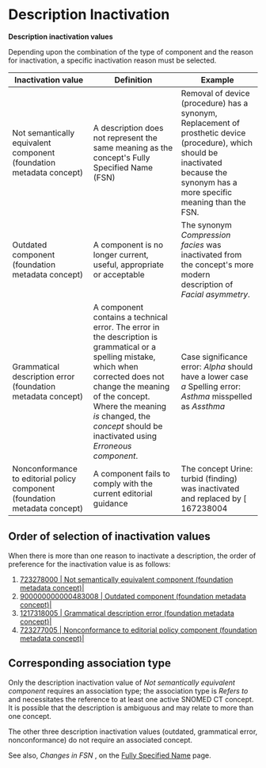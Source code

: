 # Description Inactivation

**Description inactivation values**

Depending upon the combination of the type of component and the reason for inactivation, a specific inactivation reason must be selected.

Inactivation value| Definition| Example  
---|---|---  
Not semantically equivalent component (foundation metadata concept)| A description does not represent the same meaning as the concept's Fully Specified Name (FSN)| Removal of device (procedure) has a synonym, Replacement of prosthetic device (procedure), which should be inactivated because the synonym has a more specific meaning than the FSN.  
Outdated component (foundation metadata concept)| A component is no longer current, useful, appropriate or acceptable| The synonym _Compression facies_ was inactivated from the concept's more modern description of _Facial asymmetry_.  
Grammatical description error (foundation metadata concept)| A component contains a technical error. The error in the description is grammatical or a spelling mistake, which when corrected does not change the meaning of the concept. Where the meaning _is_ changed, the _concept_ should be inactivated using _Erroneous component_.| Case significance error:  _Alpha_ should have a lower case _a_ Spelling error:  _Asthma_ misspelled as  _Assthma_  
Nonconformance to editorial policy component (foundation metadata concept)| A component fails to comply with the current editorial guidance| The concept Urine: turbid (finding) was inactivated and replaced by [ 167238004 | Turbid urine (finding)|](http://snomed.info/id/167238004 "167238004 | Turbid urine \(finding\) |")  
  
## Order of selection of inactivation values

When there is more than one reason to inactivate a description, the order of preference for the inactivation value is as follows:

  

  1. [ 723278000 | Not semantically equivalent component (foundation metadata concept)|](http://snomed.info/id/723278000 "723278000 | Not semantically equivalent component \(foundation metadata concept\) |")
  2. [ 900000000000483008 | Outdated component (foundation metadata concept)|](http://snomed.info/id/900000000000483008 "900000000000483008 | Outdated component \(foundation metadata concept\) |")
  3. [ 1217318005 | Grammatical description error (foundation metadata concept)|](http://snomed.info/id/1217318005 "1217318005 | Grammatical description error \(foundation metadata concept\) |")
  4. [ 723277005 | Nonconformance to editorial policy component (foundation metadata concept)|](http://snomed.info/id/723277005 "723277005 | Nonconformance to editorial policy component \(foundation metadata concept\) |")

## Corresponding association type

Only the description inactivation value of _Not semantically equivalent_ _component_ requires an association type; the association type is _Refers to_ and necessitates the reference to at least one active SNOMED CT concept. It is possible that the description is ambiguous and may relate to more than one concept.

The other three description inactivation values (outdated, grammatical error, nonconformance) do not require an associated concept. 

  

See also, _Changes in FSN_ , on the [Fully Specified Name](Fully-Specified-Name_174691652.html) page. 

  

